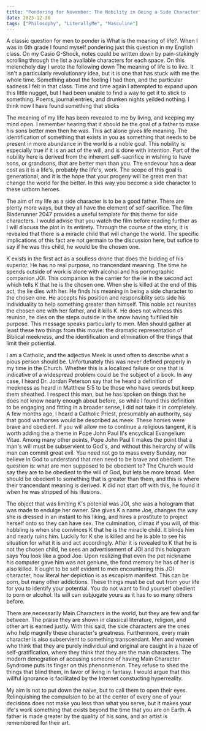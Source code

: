 ```yaml
---
title: "Pondering for November: The Nobility in Being a Side Character"
date: 2023-12-30
tags: ["Philosophy", "LiterallyMe", "Masculine"]
---
```

A classic question for men to ponder is What is the meaning of life?. When I was in 6th grade I found myself pondering just this question in my English class. On my Casio G-Shock, notes could be written down by pain-stakingly scrolling through the list a available characters for each space. On this melencholy day I wrote the following down The meaning of life is to live. It isn't a particularly revolutionary idea, but it is one that has stuck with me the whole time. Something about the feeling I had then, and the particular sadness I felt in that class. Time and time again I attempted to expand upon this little nugget, but I had been unable to find a way to get it to stick to something. Poems, journal entries, and drunken nights yeilded nothing. I think now I have found something that sticks

The meaning of my life has been revealed to me by living, and keeping my mind open. I remember hearing that it should be the goal of a father to make his sons better men then he was. This act alone gives life meaning. The identification of something that exists in you as something that needs to be present in more abundance in the world is a noble goal. This nobility is especially true if it is an act of the will, and is done with intention. Part of the nobility here is derived from the inherent self-sacrifice in wishing to have sons, or grandsons, that are better men than you. The endevour has a dear cost as it is a life's, probably the life's, work. The scope of this goal is generational, and it is the hope that your progeny will be great men that change the world for the better. In this way you become a side character to these unborn heroes.

The aim of my life as a side character is to be a good father. There are plenty more ways, but they all have the element of self-sacrifice. The film Bladerunner 2047 provides a useful template for this theme for side characters. I would advise that you watch the film before reading further as I will discuss the plot in its entirety. Through the course of the story, it is revealed that there is a miracle child that will change the world. The specific implications of this fact are not germain to the discussion here, but sufice to say if he was this child, he would be the  chosen one.

K exists in the first act as a soulless drone that does the bidding of his superior. He has no real purpose, no trancendant meaning. The time he spends outside of work is alone with alcohol and his pornographic companion JOI. This companion is the carrier for the lie in the second act which tells K that he is the chosen one. When she is killed at the end of this act, the lie dies with her. He finds his meaning in being a side character to the chosen one. He accepts his position and responsiblity sets side his individuality to help something greater than himself. This noble act reunites the chosen one with her father, and it kills K. He does not witness this reunion, he dies on the steps outside in the snow having fulfilled his purpose. This message speaks particularly to men. Men should gather at least these two things from this movie: the dramatic representation of Biblical meekness, and the identification and elimination of the things that limit their potiential.

I am a Catholic, and the adjective Meek is used often to describe what a pious person should be. Unfortunately this was never defined properly in my time in the Church. Whether this is a localized failure or one that is indicative of a widespread problem could be the subject of a book. In any case, I heard Dr. Jordan Peterson say that he heard a definition of meekness as heard in Matthew 5:5 to be those who have swords but keep them sheathed. I respect this man, but he has spoken on things that he does not know nearly enough about before, so while I found this definition to be engaging and fitting in a broader sense, I did not take it in completely. A few months ago, I heard a Catholic Priest, presumably an authority, say that good warhorses would be described as meek. These horses were brave and obedient. If you will allow me to continue a religious tangent, it is worth adding the a theme in Pope John Paul II's encyclical Evangelium Vitae. Among many other points, Pope John Paul II makes the point that a man's will must be subservient to God's, and without this heirarchy of wills man can commit great evil. You need not go to mass every Sunday, nor believe in God to understand that men need to be brave and obedient. The question is: what are men supposed to be obedient to? The Church would say they are to be obedient to the will of God, but lets be more broad. Men should be obedient to something that is greater than them, and this is where their trancendant meaning is derived. K did not start off with this, he found it when he was stripped of his illusions.

The object that was limiting K's potenial was JOI, she was a hologram that was made to endulge her owner. She gives K a name Joe, changes the way she is dressed in an instant to his liking, and hires a prostitute to project herself onto so they can have sex. The culmination, climax if you will, of this hobbling is when she convinces K that he is the miracle child. It blinds him and nearly ruins him. Luckily for K she is killed and he is able to see his situation for what it is and act accordingly. After it is revealed to K that he is not the chosen child, he sees an advertisement of JOI and this hologram says You look like a good Joe. Upon realizing that even the pet nickname his computer gave him was not geniune, the fond memory he has of her is also killed. It ought to be self evident to men encountering this JOI character, how literal her depiction is as escapism manifest. This can be porn, but many other addictions. These things must be cut out from your life for you to identify your potential. You do not want to find yourself obedient to porn or alcohol. Its will can subjugate yours as it has to so many others before. 

There are necessarily Main Characters in the world, but they are few and far between. The praise they are shown in classical literature, religion, and other art is earned justly. With this said, the side characters are the ones who help magnify these character's greatness. Furthermore, every main character is also subservient to something transcendant. Men and women who think that they are purely individual and original are caught in a haze of self-gratification, where they think that they are the main characters. The modern denegration of accusing someone of having Main Character Syndrome puts its finger on this phenonmenon. They refuse to shed the things that blind them, in favor of living in fantasy. I would argue that this willful ignorance is facilitated by the Internet constucting hyperreality.

My aim is not to put down the naive, but to call them to open their eyes. Relinquishing the compulsion to be at the center of every one of your decisions does not make you less than what you serve, but it makes your life's work something that exists beyond the time that you are on Earth. A father is made greater by the quality of his sons, and an artist is remembered for their art.

